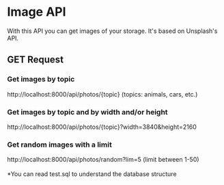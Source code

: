 # Image API
With this API you can get images of your storage. It's based on Unsplash's API.

## GET Request
### Get images by topic
http://localhost:8000/api/photos/{topic}
(topics: animals, cars, etc.)

### Get images by topic and by width and/or height
http://localhost:8000/api/photos/{topic}?width=3840&height=2160

### Get random images with a limit
http://localhost:8000/api/photos/random?lim=5
(limit between 1-50)
<br><br>
*You can read test.sql to understand the database structure

